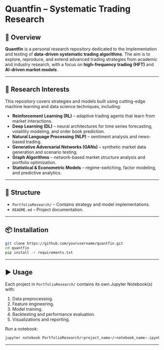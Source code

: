 # Quantfin – Systematic Trading Research

## 📌 Overview

**Quantfin** is a personal research repository dedicated to the implementation and testing of **data-driven systematic trading algorithms**.
The aim is to explore, reproduce, and extend advanced trading strategies from academic and industry research, with a focus on **high-frequency trading (HFT)** and **AI-driven market models**.

---

## 🎯 Research Interests

This repository covers strategies and models built using cutting-edge machine learning and data science techniques, including:

* **Reinforcement Learning (RL)** – adaptive trading agents that learn from market interactions.
* **Deep Learning (DL)** – neural architectures for time series forecasting, volatility modeling, and order book prediction.
* **Natural Language Processing (NLP)** – sentiment analysis and news-based trading.
* **Generative Adversarial Networks (GANs)** – synthetic market data generation and scenario testing.
* **Graph Algorithms** – network-based market structure analysis and portfolio optimization.
* **Statistical & Econometric Models** – regime-switching, factor modeling, and predictive analytics.

---

## 📂 Structure

* `PortfolioResearch/` – Contains strategy and model implementations.
* `README.md` – Project documentation.

---

## 📦 Installation

```bash
git clone https://github.com/yourusername/quantfin.git
cd quantfin
pip install -r requirements.txt
```

---

## ▶️ Usage

Each project in `PortfolioResearch/` contains its own Jupyter Notebook(s) with:

1. Data preprocessing.
2. Feature engineering.
3. Model training.
4. Backtesting and performance evaluation.
5. Visualizations and reporting.

Run a notebook:

```bash
jupyter notebook PortfolioResearch/<project_name>/<notebook_name>.ipynb
```

---

